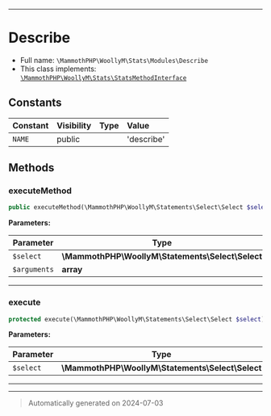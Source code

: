 ***

# Describe





* Full name: `\MammothPHP\WoollyM\Stats\Modules\Describe`
* This class implements:
[`\MammothPHP\WoollyM\Stats\StatsMethodInterface`](../StatsMethodInterface.md)


## Constants

| Constant | Visibility | Type | Value |
|:---------|:-----------|:-----|:------|
|`NAME`|public| |&#039;describe&#039;|


## Methods


### executeMethod



```php
public executeMethod(\MammothPHP\WoollyM\Statements\Select\Select $select, array $arguments): array
```








**Parameters:**

| Parameter | Type | Description |
|-----------|------|-------------|
| `$select` | **\MammothPHP\WoollyM\Statements\Select\Select** |  |
| `$arguments` | **array** |  |





***

### execute



```php
protected execute(\MammothPHP\WoollyM\Statements\Select\Select $select): array
```








**Parameters:**

| Parameter | Type | Description |
|-----------|------|-------------|
| `$select` | **\MammothPHP\WoollyM\Statements\Select\Select** |  |





***


***
> Automatically generated on 2024-07-03
